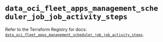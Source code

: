 # `data_oci_fleet_apps_management_scheduler_job_job_activity_steps`

Refer to the Terraform Registry for docs: [`data_oci_fleet_apps_management_scheduler_job_job_activity_steps`](https://registry.terraform.io/providers/oracle/oci/7.19.0/docs/data-sources/fleet_apps_management_scheduler_job_job_activity_steps).

